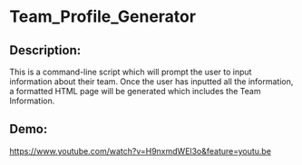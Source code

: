 # Team_Profile_Generator

## Description:
This is a command-line script which will prompt the user to input information about their team. Once the user has inputted all the information, a formatted HTML page will be generated which includes the Team Information.

## Demo:
https://www.youtube.com/watch?v=H9nxmdWEl3o&feature=youtu.be
